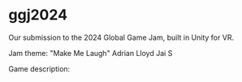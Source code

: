 # ggj2024

Our submission to the 2024 Global Game Jam, built in Unity for VR. 

Jam theme: "Make Me Laugh"
Adrian Lloyd
Jai S

Game description:
